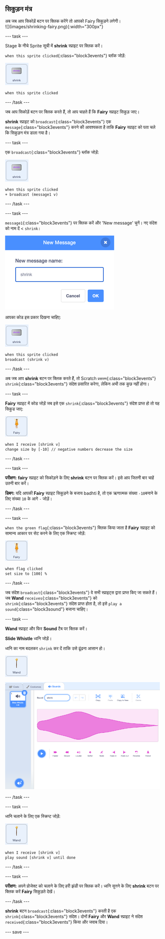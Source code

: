 ## सिकुड़न मंत्र

<div style="display: flex; flex-wrap: wrap">
<div style="flex-basis: 200px; flex-grow: 1; margin-right: 15px;">
अब जब आप सिकोड़ें बटन पर क्लिक करेंगे तो आपको Fairy सिकुड़ने लगेगी।
</div>
<div>
![](images/shrinking-fairy.png){:width="300px"}
</div>
</div>

--- task ---

Stage के नीचे Sprite सूची में **shrink** स्प्राइट पर क्लिक करें।

`when this sprite clicked`{:class="block3events"} ब्लॉक जोड़ें:

![](images/shrink-icon.png)

```blocks3
when this sprite clicked
```

--- /task ---

जब आप सिकोड़ें बटन पर क्लिक करते हैं, तो आप चाहते हैं कि **Fairy** स्प्राइट सिकुड़ जाए।

**shrink** स्प्राइट को `broadcast`{:class="block3events"} एक `message`{:class="block3events"} करने की आवश्यकता है ताकि **Fairy** स्प्राइट को पता चले कि सिकुड़न मंत्र डाला गया है।

--- task ---

एक `broadcast`{:class="block3events"} ब्लॉक जोड़ें:

![](images/shrink-icon.png)

```blocks3
when this sprite clicked
+ broadcast (message1 v)
```

--- /task ---

--- task ---

`message1`{:class="block3events"} पर क्लिक करें और 'New message' चुनें। नए संदेश को नाम दें < `shrink`।

![सिकुड़ के साथ नया संदेश संवाद दर्ज किया गया।](images/new-message.png)

आपका कोड इस प्रकार दिखना चाहिए:

![](images/shrink-icon.png)

```blocks3
when this sprite clicked
broadcast (shrink v)
```

--- /task ---

अब जब आप **shrink** बटन पर क्लिक करते हैं, तो Scratch `प्रसारण`{:class="block3events"} `shrink`{:class="block3events"} संदेश प्रसारित करेगा, लेकिन अभी तक कुछ नहीं होगा।

--- task ---

**Fairy** स्प्राइट में कोड जोड़ें जब इसे एक `shrink`{:class="block3events"} संदेश प्राप्त हो तो यह सिकुड जाए:

![](images/fairy-icon.png)

```blocks3
when I receive [shrink v]
change size by [-10] // negative numbers decrease the size
```

--- /task ---

--- task ---

**परीक्षण:** **fairy** स्प्राइट को सिकोड़ने के लिए **shrink** बटन पर क्लिक करें। इसे आप जितनी बार चाहें उतनी बार करें।

**डिबग:** यदि आपकी **Fairy** स्प्राइट सिकुड़ने के बजाय badhti है, तो एक ऋणात्मक संख्या `-10`बनाने के लिए संख्या `10` के आगे `-` जोड़ें।

--- /task ---

--- task ---

`when the green flag`{:class="block3events"} क्लिक किया जाता है **Fairy** स्प्राइट को सामान्य आकार पर सेट करने के लिए एक स्क्रिप्ट जोड़ें:

![](images/fairy-icon.png)

```blocks3
when flag clicked
set size to [100] %
```

--- /task ---

जब संदेश `broadcast`{:class="block3events"} वे सभी स्प्राइट्स द्वारा प्राप्त किए जा सकते हैं। जब **Wand** `receives`{:class="block3events"} को `shrink`{:class="block3events"} संदेश प्राप्त होता है, तो इसे `play a sound`{:class="block3sound"} बजाना चाहिए।

--- task ---

**Wand** स्प्राइट और फिर **Sound** टैब पर क्लिक करें।

**Slide Whistle** ध्वनि जोड़ें।

ध्वनि का नाम बदलकर `shrink` कर दें ताकि उसे ढूंढना आसान हो।

![](images/wand-sprite-icon.png)

![अतिरिक्त स्लाइड सीटी ध्वनि के साथ Sounds टैब का नाम बदलकर Sound गुण में सिकोड़ कर दिया गया है।](images/slide-whistle.png)

--- /task ---

--- task ---

ध्वनि चलाने के लिए एक स्क्रिप्ट जोड़ें:

![](images/wand-sprite-icon.png)

```blocks3
when I receive [shrink v]
play sound [shrink v] until done

```

--- /task ---

--- task ---

**परीक्षण:** अपने प्रोजेक्ट को चलाने के लिए हरी झंडी पर क्लिक करें। ध्वनि सुनने के लिए **shrink** बटन पर क्लिक करें **Fairy** सिकुड़ते देखें।

--- /task ---

**shrink** बटन `broadcast`{:class="block3events"} करती है एक `shrink`{:class="block3events"} संदेश। दोनों **Fairy** और **Wand** स्प्राइट ने संदेश `received`{:class="block3events"} किया और जवाब दिया।

--- save ---
